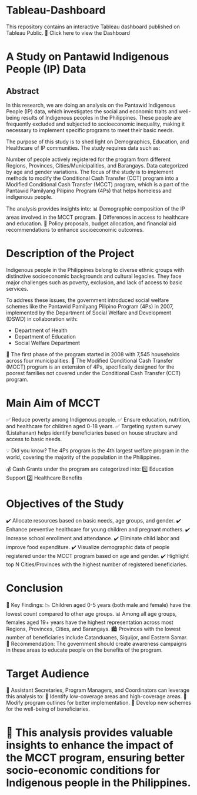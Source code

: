 # Tableau-Dashboard
This repository contains an interactive Tableau dashboard published on Tableau Public.
🔗 Click here to view the Dashboard

# A Study on Pantawid Indigenous People (IP) Data
## Abstract
In this research, we are doing an analysis on the Pantawid Indigenous People (IP) data, which investigates the social and economic traits and well-being results of Indigenous peoples in the Philippines. These people are frequently excluded and subjected to socioeconomic inequality, making it necessary to implement specific programs to meet their basic needs.

The purpose of this study is to shed light on Demographics, Education, and Healthcare of IP communities. The study requires data such as:

Number of people actively registered for the program from different Regions, Provinces, Cities/Municipalities, and Barangays.
Data categorized by age and gender variations.
The focus of the study is to implement methods to modify the Conditional Cash Transfer (CCT) program into a Modified Conditional Cash Transfer (MCCT) program, which is a part of the Pantawid Pamilyang Pilipino Program (4Ps) that helps homeless and indigenous people.

The analysis provides insights into:
📊 Demographic composition of the IP areas involved in the MCCT program.
🏥 Differences in access to healthcare and education.
📢 Policy proposals, budget allocation, and financial aid recommendations to enhance socioeconomic outcomes.

# Description of the Project
Indigenous people in the Philippines belong to diverse ethnic groups with distinctive socioeconomic backgrounds and cultural legacies. They face major challenges such as poverty, exclusion, and lack of access to basic services.

To address these issues, the government introduced social welfare schemes like the Pantawid Pamilyang Pilipino Program (4Ps) in 2007, implemented by the Department of Social Welfare and Development (DSWD) in collaboration with:

- Department of Health
- Department of Education
- Social Welfare Department
  
🔹 The first phase of the program started in 2008 with 7,545 households across four municipalities.
🔹 The Modified Conditional Cash Transfer (MCCT) program is an extension of 4Ps, specifically designed for the poorest families not covered under the Conditional Cash Transfer (CCT) program.

# Main Aim of MCCT
✅ Reduce poverty among Indigenous people.
✅ Ensure education, nutrition, and healthcare for children aged 0-18 years.
✅ Targeting system survey (Listahanan) helps identify beneficiaries based on house structure and access to basic needs.

💡 Did you know? The 4Ps program is the 4th largest welfare program in the world, covering the majority of the population in the Philippines.

💰 Cash Grants under the program are categorized into:
1️⃣ Education Support
2️⃣ Healthcare Benefits

# Objectives of the Study
✔️ Allocate resources based on basic needs, age groups, and gender.
✔️ Enhance preventive healthcare for young children and pregnant mothers.
✔️ Increase school enrollment and attendance.
✔️ Eliminate child labor and improve food expenditure.
✔️ Visualize demographic data of people registered under the MCCT program based on age and gender.
✔️ Highlight top N Cities/Provinces with the highest number of registered beneficiaries.

# Conclusion
📌 Key Findings:
📉 Children aged 0-5 years (both male and female) have the lowest count compared to other age groups.
📊 Among all age groups, females aged 19+ years have the highest representation across most Regions, Provinces, Cities, and Barangays.
🏙️ Provinces with the lowest number of beneficiaries include Catanduanes, Siquijor, and Eastern Samar.
📢 Recommendation: The government should create awareness campaigns in these areas to educate people on the benefits of the program.

# Target Audience
🎯 Assistant Secretaries, Program Managers, and Coordinators can leverage this analysis to:
🔹 Identify low-coverage areas and high-coverage areas.
🔹 Modify program outlines for better implementation.
🔹 Develop new schemes for the well-being of beneficiaries.

# 🚀 This analysis provides valuable insights to enhance the impact of the MCCT program, ensuring better socio-economic conditions for Indigenous people in the Philippines.

